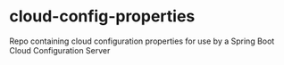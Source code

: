 # cloud-config-properties
Repo containing cloud configuration properties for use by a Spring Boot Cloud Configuration Server
